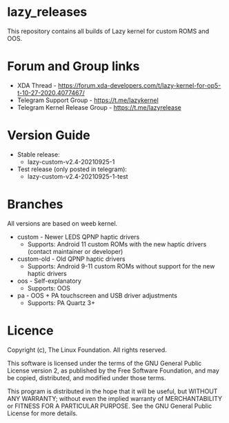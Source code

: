 # lazy_releases
This repository contains all builds of Lazy kernel for custom ROMS and OOS.

# Forum and Group links
- XDA Thread - https://forum.xda-developers.com/t/lazy-kernel-for-op5-t-10-27-2020.4077467/
- Telegram Support Group - https://t.me/lazykernel
- Telegram Kernel Release Group - https://t.me/lazyrelease

# Version Guide
- Stable release:
  - lazy-custom-v2.4-20210925-1
- Test release (only posted in telegram):
  - lazy-custom-v2.4-20210925-1-test

# Branches
All versions are based on weeb kernel.

- custom - Newer LEDS QPNP haptic drivers
  - Supports: Android 11 custom ROMs with the new haptic drivers (contact maintainer or developer)
- custom-old - Old QPNP haptic drivers
  - Supports: Android 9-11 custom ROMs without support for the new haptic drivers
- oos - Self-explanatory
  - Supports: OOS
- pa - OOS + PA touchscreen and USB driver adjustments
  - Supports: PA Quartz 3+

# Licence
Copyright (c), The Linux Foundation. All rights reserved.

 This software is licensed under the terms of the GNU General Public
 License version 2, as published by the Free Software Foundation, and
 may be copied, distributed, and modified under those terms.

 This program is distributed in the hope that it will be useful,
 but WITHOUT ANY WARRANTY; without even the implied warranty of
 MERCHANTABILITY or FITNESS FOR A PARTICULAR PURPOSE. See the
 GNU General Public License for more details.
